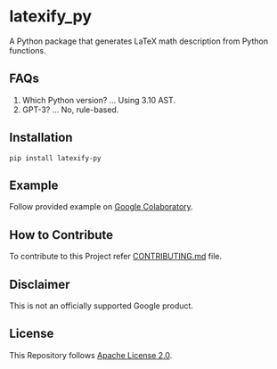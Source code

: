# latexify_py
A Python package that generates LaTeX math description from Python functions.

## FAQs
1. Which Python version? ... Using 3.10 AST.
2. GPT-3? ... No, rule-based.

## Installation

```shell
pip install latexify-py
```

## Example

Follow provided example on [Google Colaboratory](https://colab.research.google.com/drive/1MuiawKpVIZ12MWwyYuzZHmbKThdM5wNJ?usp=sharing).

## How to Contribute 
To contribute to this Project refer [CONTRIBUTING.md](https://github.com/google/latexify_py/blob/develop/CONTRIBUTING.md) file.

## Disclaimer

This is not an officially supported Google product.

## License 

This Repository follows [Apache License 2.0](https://github.com/google/latexify_py/blob/develop/LICENSE).
